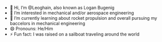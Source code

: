 - 👋 Hi, I’m @Leoghain, also known as Logan Bugenig
- 👀 I’m interested in mechanical and/or aerospace engineering
- 🌱 I’m currently learning about rocket propulsion and overall pursuing my baccelors in mechanical engineering
- 😄 Pronouns: He/Him
- ⚡ Fun fact: I was raised on a sailboat traveling around the world
